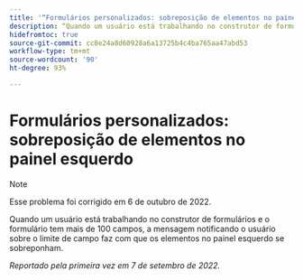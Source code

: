 ```yaml
---
title: '“Formulários personalizados: sobreposição de elementos no painel esquerdo.”'
description: “Quando um usuário está trabalhando no construtor de formulários e o formulário tem mais de 100 campos, a mensagem notificando o usuário sobre o limite de campo faz com que os elementos no painel esquerdo se sobreponham.”
hidefromtoc: true
source-git-commit: cc0e24a8d60928a6a13725b4c4ba765aa47abd53
workflow-type: tm+mt
source-wordcount: '90'
ht-degree: 93%

---
```



# Formulários personalizados: sobreposição de elementos no painel esquerdo

>[!NOTE]
>
>Esse problema foi corrigido em 6 de outubro de 2022.

Quando um usuário está trabalhando no construtor de formulários e o formulário tem mais de 100 campos, a mensagem notificando o usuário sobre o limite de campo faz com que os elementos no painel esquerdo se sobreponham.

_Reportado pela primeira vez em 7 de setembro de 2022._

